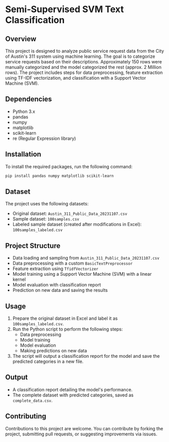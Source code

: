# Semi-Supervised SVM Text Classification

## Overview
This project is designed to analyze public service request data from the City of Austin's 311 system using machine learning. The goal is to categorize service requests based on their descriptions. Approximately 150 rows were manually categorized and the model categorized the rest (approx. 2 Million rows). The project includes steps for data preprocessing, feature extraction using TF-IDF vectorization, and classification with a Support Vector Machine (SVM).
## Dependencies
- Python 3.x
- pandas
- numpy
- matplotlib
- scikit-learn
- re (Regular Expression library)

## Installation
To install the required packages, run the following command:
```bash
pip install pandas numpy matplotlib scikit-learn
```
## Dataset

The project uses the following datasets:
- Original dataset: `Austin_311_Public_Data_20231107.csv`
- Sample dataset: `100samples.csv`
- Labeled sample dataset (created after modifications in Excel): `100samples_labeled.csv`

## Project Structure

- Data loading and sampling from `Austin_311_Public_Data_20231107.csv`
- Data preprocessing with a custom `BasicTextPreprocessor`
- Feature extraction using `TfidfVectorizer`
- Model training using a Support Vector Machine (SVM) with a linear kernel
- Model evaluation with classification report
- Prediction on new data and saving the results

## Usage

1. Prepare the original dataset in Excel and label it as `100samples_labeled.csv`.
2. Run the Python script to perform the following steps:
   - Data preprocessing
   - Model training
   - Model evaluation
   - Making predictions on new data
3. The script will output a classification report for the model and save the predicted categories in a new file.

## Output

- A classification report detailing the model's performance.
- The complete dataset with predicted categories, saved as `complete_data.csv`.

## Contributing

Contributions to this project are welcome. You can contribute by forking the project, submitting pull requests, or suggesting improvements via issues.
